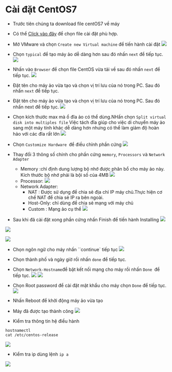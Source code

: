 <a name ="Cài đặt CentOS7"></a>

# Cài đặt CentOS7

- Trước tiên chúng ta download file centOS7 về máy 
- Có thể [Click vào đây](http://isoredirect.centos.org/centos/7/isos/x86_64) để chọn file cài đặt phù hợp.
- Mở VMware và chọn `Create new Virtual machine` để tiến hành cài đặt 
![](../images/VMware/b1.png)

- Chọn `typical` để tạo máy ảo dễ dàng hơn sau đó nhấn `next` để tiếp tục.
![](../images/VMware/b2.png)
- Nhấn vào `Browser` để chọn file CentOS vừa tải về sau đó nhấn `next` để tiếp tục.
![](../images/VMware/b3.png)
- Đặt tên cho máy ảo vừa tạo và chọn vị trí lưu của nó trong PC. Sau đó nhấn `next` để tiếp tục.
- Đặt tên cho máy ảo vừa tạo và chọn vị trí lưu của nó trong PC. Sau đó nhấn next để tiếp tục.
![](../images/VMware/b4.png)
- Chọn kích thước max mà ổ đĩa ảo có thể dùng.NHấn chọn `Split virtual disk into multiples file` Việc tách đĩa giúp cho việc di chuyển máy ảo sang một máy tính khác dễ dàng hơn nhưng có thể làm giảm độ hoàn hảo với các đĩa rất lớn
![](../images/VMware/b5.png)
- Chọn `Customize Hardware `để điều chỉnh phần cứng
![](../images/VMware/b6.png)
- Thay đổi 3 thông số chính cho phần cứng `memory`, `Processors` và `Network Adapter`
    - Memory :chỉ định dung lượng bộ nhớ được phân bổ cho máy ảo này. Kích thước bộ nhớ phải là bội số của 4MB
    ![](../images/VMware/b7.png)
    - Processor:
    ![](../images/VMware/b8.png)
    - Network Adapter:
        - NAT : Được sử dụng để chia sẻ địa chỉ IP máy chủ.Thực hiện cơ chế NAT để chia sẻ IP ra bên ngoài.
        - Host-Only: chỉ dùng để chia sẻ mạng với máy chủ
        - Custom : Mạng ảo cụ thể
    ![](../images/VMware/b81.png)
 - Sau khi đã cài đặt xong phần cứng nhấn Finish để tiến hành Installing
    ![](../images/VMware/b10.png)

![](../images/VMware/b11.png)

![](../images/VMware/b12.png)
- Chọn ngôn ngữ cho máy nhấn ``continue` tiếp tục
![](../images/VMware/b13.png)
- Chọn thành phố và ngày giờ rồi nhấn `done` để tiếp tục.
- Chọn `Network-Hostname`để bật kết nối mạng cho máy rồi nhấn `Done `để tiếp tục.
![](../images/VMware/b14.png)
![](../images/VMware/b15.png)
- Chọn Root password để cài đặt mật khẩu cho máy chọn `Done` để tiếp tục.
![](../images/VMware/b16.png)
- Nhấn Reboot để khởi động máy ảo vừa tạo

- Máy đã được tạo thành công
![](../images/VMware/b17.png)
- Kiểm tra thông tin hệ điều hành
```
hostnamectl
cat /etc/centos-release
```
![](../images/VMware/b18.png)
- Kiểm tra ip dùng lệnh `ip a`

![](../images/VMware/b19.png)